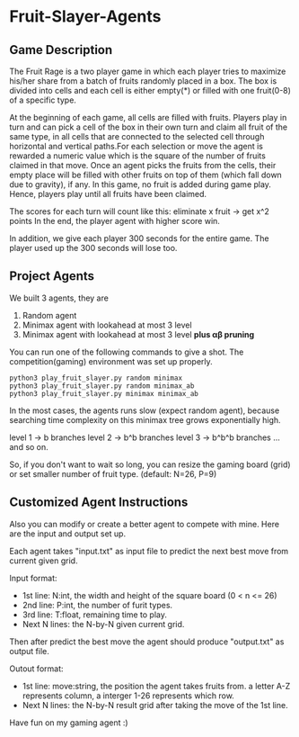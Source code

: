 # Fruit-Slayer-Agents

## Game Description
The Fruit Rage is a two player game in which each player tries to maximize his/her share from a batch of fruits randomly placed in a box. The box is divided into cells and each cell is either empty(\*) or filled with one fruit(0-8) of a specific type.

At the beginning of each game, all cells are filled with fruits. Players play in turn and can pick a cell of the box in their own turn and claim all fruit of the same type, in all cells that are connected to the selected cell through horizontal and vertical paths.For each selection or move the agent is rewarded a numeric value which is the square of the number of fruits claimed in that move. Once an agent picks the fruits from the cells, their empty place will be filled with other fruits on top of them (which fall down due to gravity), if any. In this game, no fruit is added during game play. Hence, players play until all fruits have been claimed.

The scores for each turn will count like this:
eliminate x fruit -> get x^2 points
In the end, the player agent with higher score win.

In addition, we give each player 300 seconds for the entire game. The player used up the 300 seconds will lose too.

## Project Agents
We built 3 agents, they are
1. Random agent
2. Minimax agent with lookahead at most 3 level
3. Minimax agent with lookahead at most 3 level **plus αβ pruning**

You can run one of the following commands to give a shot.
The competition(gaming) environment was set up properly.

~~~~
python3 play_fruit_slayer.py random minimax
python3 play_fruit_slayer.py random minimax_ab
python3 play_fruit_slayer.py minimax minimax_ab
~~~~

In the most cases, the agents runs slow (expect random agent), because searching time complexity on this minimax tree grows exponentially high.

level 1 -> b branches
level 2 -> b^b branches
level 3 -> b^b^b branches
... and so on.

So, if you don't want to wait so long, you can resize the gaming board (grid) or set smaller number of fruit type. (default: N=26, P=9)


## Customized Agent Instructions
Also you can modify or create a better agent to compete with mine.
Here are the input and output set up.

Each agent takes "input.txt" as input file to predict the next best move from current given grid.

Input format:
- 1st line: N:int, the width and height of the square board (0 < n <= 26)
- 2nd line: P:int, the number of furit types.
- 3rd line: T:float, remaining time to play.
- Next N lines: the N-by-N given current grid.

Then after predict the best move the agent should produce "output.txt" as output file.

Outout format:
- 1st line: move:string, the position the agent takes fruits from. a letter A-Z represents column, a interger 1-26 represents which row.
- Next N lines: the N-by-N result grid after taking the move of the 1st line.

Have fun on my gaming agent :)




